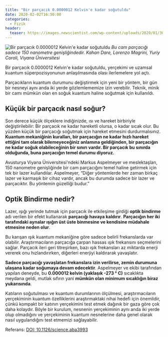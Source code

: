 ```yaml
---
title: "Bir parçacık 0.0000012 Kelvin'e kadar soğutuldu"
date: 2020-02-02T16:50:00
categories:
  - Fizik
header:
  teaser: https://images.newscientist.com/wp-content/uploads/2020/01/30142101/delic5hr_2.jpg?width=778
---
```

![Bir parçacık 0.0000012 Kelvin'e kadar soğutuldu](https://images.newscientist.com/wp-content/uploads/2020/01/30142101/delic5hr_2.jpg?width=778)
*Bu cam parçacığı sadece 150 nanometre genişliğindedir.*
*Kahan Dare, Lorenzo Magrini, Yuriy Coroli, Viyana Üniversitesi*

Bir parçacık 0.0000012 Kelvin'e kadar soğutuldu, yerçekimi ve uzamsal kuantum süperpozisyonunun anlaşılmasında olası ilerlemelere yol açtı.

Parçacıkların kuantum durumunu değiştirmek için yeni bir yöntem, bir gün bir nesneyi aynı anda iki yerde gözlemlememize izin verebilir. Teknik, minik bir camı mümkün olan en soğuk kuantum haline soğutmak için kullanıldı.

Küçük bir parçacık nasıl soğur?
-
Son derece küçük ölçeklere indiğinizde, ısı ve hareket birbiriyle değiştirilebilir: Bir parçacık ne kadar hareketli olursa, o kadar sıcak olur. Bu yüzden küçük bir parçacığı soğutmak için hareket etmesini durdurmalısınız. **Kuantum mekaniğinin kuralları, bir parçacığın ne kadar hızlı hareket ettiğini tam olarak bilemeyeceğiniz anlamına geldiğinden, bir parçacığın ne kadar soğuk olabileceğinin bir sınırı vardır. Bir parçacık bu sınırda olduğunda, buna parçacığın temel durumu diyoruz.**

Avusturya Viyana Üniversitesi'ndeki Markus Aspelmeyer ve meslektaşları, 150 nanometre genişliğinde bir cam parçacığını temel haline getirmek için tek bir lazer kullandılar. Aspelmeyer, “Diğer yöntemlerde her zaman birkaç lazer ve karmaşık bir cihaz vardır, ancak bu durumda sadece bir lazer ve parçacıktır. Bu yöntemin güzelliği budur.”

Optik Bindirme nedir?
-
Lazer, ışığı yerinde tutmak için parçacık ile etkileşime girdiği **optik bindirme** adı verilen bir efekt kullanarak **parçacığı havaya kaldırır**. **Parçacığın her iki tarafındaki aynalar ışığın üst üste binmesine ve kendisine müdahale etmesine neden olur**.

Bu karışan ışık kuantum mekaniğine göre sadece belirli frekanslarda var olabilir. Araştırmacıların parçacığa çarpan hassas ışık frekansını seçmelerini sağlar. Parçacık ileri geri titreşirken, bazı ışık frekansları az miktarda enerji vererek onu hızlandırırken, diğerleri enerjiyi kaldırarak yavaşlatır.

**Sadece parçacığı yavaşlatan frekanslara izin verilirse, zemin durumuna ulaşana kadar soğumaya devam edecektir**. Aspelmeyer ve ekibi tarafından yapılan deneyde, bu **0.000012 kelvin (yaklaşık -273 ° C)** sıcaklıkta meydana geldi, mutlak sıfırın yani **mümkün olan minimum sıcaklığın biraz yukarısında**.

Katıların soğutulması ve kuantum durumlarının ölçülmesi, araştırmacıların yerçekiminin kuantum özelliklerini araştırmaktaki nihai hedefi için önemlidir, çünkü kompakt bir katının yerçekimini test etmek dağınık bir gaza göre çok daha kolaydır. Böyle bir kurulum, nesnenin yerçekiminin aynı anda iki yerde olup olmadığını ve yerçekiminin kuantum nesnelerine daha genel olarak nasıl uygulandığını test etmemizi sağlayabilir.

Referans: [DOI: 10.1126/science.aba3993](https://science.sciencemag.org/lookup/doi/10.1126/science.aba3993)
